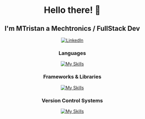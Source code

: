 <h1 align="center"> Hello there! 👋 </h1>
<h2 align="center"> I'm MTristan a Mechtronics / FullStack Dev </h2>

<p align="center">
  <a href="https://www.linkedin.com/in/mtristanpdlc180195/"><img alt="LinkedIn" src="https://img.shields.io/badge/LinkedIn-Link-blue"></a>  
</p>

<h3 align="center"> Languages </h3>

<div align="center">

[![My Skills](https://skillicons.dev/icons?i=arduino,css,html,js,matlab,mysql,php,py)](https://skillicons.dev)

</div>

<h3 align="center"> Frameworks & Libraries </h3>

<div align="center">

[![My Skills](https://skillicons.dev/icons?i=bootstrap,laravel,nodejs,react,vite)](https://skillicons.dev)

</div>

<h3 align="center"> Version Control Systems </h3>

<div align="center">

[![My Skills](https://skillicons.dev/icons?i=git,github)](https://skillicons.dev)

</div>

<!--
**MTristan012/MTristan012** is a ✨ _special_ ✨ repository because its `README.md` (this file) appears on your GitHub profile.

Here are some ideas to get you started:

- 🔭 I’m currently working on ...
- 🌱 I’m currently learning ...
- 👯 I’m looking to collaborate on ...
- 🤔 I’m looking for help with ...
- 💬 Ask me about ...
- 📫 How to reach me: ...
- 😄 Pronouns: ...
- ⚡ Fun fact: ...
-->

